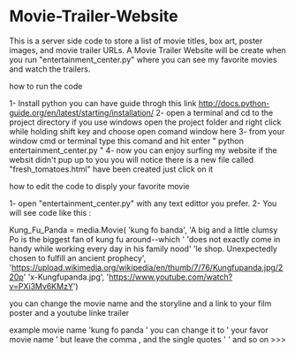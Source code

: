 # Movie-Trailer-Website

This is a server side code to store a list of movie titles, box art, poster images, and movie trailer URLs.
A Movie Trailer Website will be create when you run "entertainment_center.py" where you can see my favorite movies and watch the trailers.

how to run the code 

1- Install python  you can have guide throgh this link http://docs.python-guide.org/en/latest/starting/installation/
2- open a terminal and cd to the project directory
   if you use windows open the project folder and right click while holding shift key and choose open comand window here
3- from your window cmd or terminal type this comand and hit enter " python entertainment_center.py "
4- now you can enjoy surfing my website if the websit didn't pup up to you you will notice there is a new file called "fresh_tomatoes.html"
  have been created just click on it 
  
  
 how to edit the code to disply your favorite movie 
 
 1- open "entertainment_center.py" with any text edittor you prefer.
 2- You will see  code like this :
 
 Kung_Fu_Panda = media.Movie(
    'kung fo banda',
	  'A big and a little clumsy Po is the biggest fan of kung fu around--which '
	  'does not exactly come in handy while working every day in his family nood'
	  'le shop. Unexpectedly chosen to fulfill an ancient prophecy', 
	  'https://upload.wikimedia.org/wikipedia/en/thumb/7/76/Kungfupanda.jpg/220p'
	  'x-Kungfupanda.jpg', 
	  'https://www.youtube.com/watch?v=PXi3Mv6KMzY')
  
  you can change the movie name and the storyline and a link to your film poster and a youtube linke trailer 
  
  example movie name 'kung fo panda ' you can change it to ' your favor movie name ' but leave the comma , and the single quotes '   '
  and so on >>>
  
  
